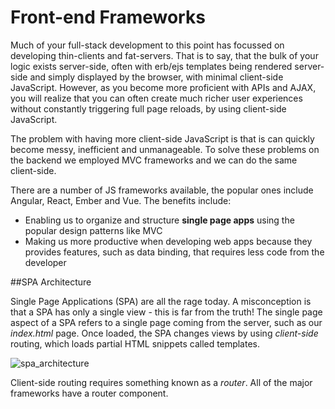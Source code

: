 # Front-end Frameworks
Much of your full-stack development to this point has focussed on developing thin-clients and fat-servers. That is to say, that the bulk of your logic exists server-side, often with erb/ejs templates being rendered server-side and simply displayed by the browser, with minimal client-side JavaScript. However, as you become more proficient with APIs and AJAX, you will realize that you can often create much richer user experiences without constantly triggering full page reloads, by using client-side JavaScript.

The problem with having more client-side JavaScript is that is can quickly become messy, inefficient and unmanageable. To solve these problems on the backend we employed MVC frameworks and we can do the same client-side.

There are a number of JS frameworks available, the popular ones include Angular, React, Ember and Vue. The benefits include:
* Enabling us to organize and structure **single page apps** using the popular design patterns like MVC
* Making us more productive when developing web apps because they provides features, such as data binding, that requires less code from the developer

##SPA Architecture

Single Page Applications (SPA) are all the rage today. A misconception is that a SPA has only a single view - this is far from the truth!  The single page aspect of a SPA refers to a single page coming from the server, such as our _index.html_ page.  Once loaded, the SPA changes views by using _client-side_ routing, which loads partial HTML snippets called templates.

![spa_architecture](https://cloud.githubusercontent.com/assets/25366/8970635/896c4cce-35ff-11e5-96b2-ef7e62784764.png)

Client-side routing requires something known as a _router_. All of the major frameworks have a router component.
